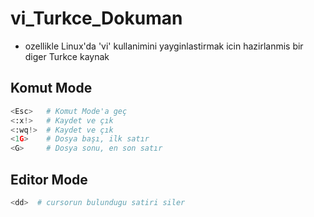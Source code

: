 # vi_Turkce_Dokuman
* ozellikle Linux'da 'vi' kullanimini yayginlastirmak icin hazirlanmis bir diger Turkce kaynak

Komut Mode
----------
```python
<Esc>   # Komut Mode'a geç
<:x!>   # Kaydet ve çık
<:wq!>  # Kaydet ve çık 
<1G>    # Dosya başı, ilk satır
<G>     # Dosya sonu, en son satır
```

Editor Mode
-----------
```python
<dd>  # cursorun bulundugu satiri siler
```

